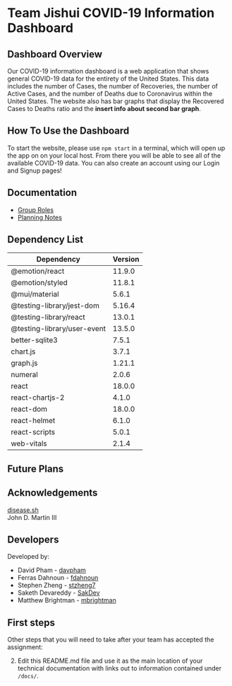 # Team Jishui COVID-19 Information Dashboard

## Dashboard Overview

Our COVID-19 information dashboard is a web application that shows general COVID-19 data for the entirety of the United States. This data includes the number of Cases, the number of Recoveries, 
the number of Active Cases, and the number of Deaths due to Coronavirus within the United States. The website also has bar graphs that display the Recovered Cases to Deaths ratio and the **insert info about second bar graph**.


## How To Use the Dashboard

To start the website, please use `npm start` in a terminal, which will open up the app on on your local host. 
From there you will be able to see all of the available COVID-19 data.
You can also create an account using our Login and Signup pages!


## Documentation

- [Group Roles](https://github.com/comp426-2022-spring/a99-jishui/blob/main/docs/roles.md)
- [Planning Notes](https://github.com/comp426-2022-spring/a99-jishui/blob/main/docs/planning.md)


## Dependency List

Dependency | Version 
--- | ---
@emotion/react | 11.9.0
@emotion/styled | 11.8.1
@mui/material | 5.6.1
@testing-library/jest-dom | 5.16.4
@testing-library/react | 13.0.1
@testing-library/user-event | 13.5.0
better-sqlite3 | 7.5.1
chart.js | 3.7.1
graph.js | 1.21.1
numeral | 2.0.6
react | 18.0.0
react-chartjs-2 | 4.1.0
react-dom | 18.0.0
react-helmet | 6.1.0
react-scripts | 5.0.1
web-vitals | 2.1.4


## Future Plans



## Acknowledgements

[disease.sh](https://disease.sh/)\
John D. Martin III


## Developers

Developed by:

- David Pham    -   [davpham](https://github.com/davpham)
- Ferras Dahnoun    -   [fdahnoun](https://github.com/fdahnoun)
- Stephen Zheng     -   [stzheng7](https://github.com/stzheng7)
- Saketh Devareddy      -   [SakDev](https://github.com/SakDev)
- Matthew Brightman     -   [mbrightman](https://github.com/mbrightman)


## First steps

Other steps that you will need to take after your team has accepted the assignment:

2. Edit this README.md file and use it as the main location of your technical documentation with links out to information contained under `/docs/`.
